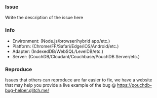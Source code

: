 <!--
     Hello! 👋
     Thank you for opening an issue on PouchDB.
     There is also a 3-Minute read, on how to format your issue:
     https://guides.github.com/features/mastering-markdown/
     This template is optional, but it may help us fix your issue faster.
-->
### Issue
Write the description of the issue here

### Info
- Environment: (Node.js/browser/hybrid app/etc.)
- Platform: (Chrome/FF/Safari/Edge/iOS/Android/etc.)
- Adapter: (IndexedDB/WebSQL/LevelDB/etc.)
- Server: (CouchDB/Cloudant/Couchbase/PouchDB Server/etc.)

### Reproduce
Issues that others can reproduce are far easier to fix, we have a website that may help you provide a
live example of the bug @ https://pouchdb-bug-helper.glitch.me/

